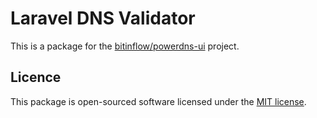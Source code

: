 # Laravel DNS Validator

This is a package for the [bitinflow/powerdns-ui](https://github.com/bitinflow/powerdns-ui) project.

## Licence

This package is open-sourced software licensed under the [MIT license](https://opensource.org/licenses/MIT).
